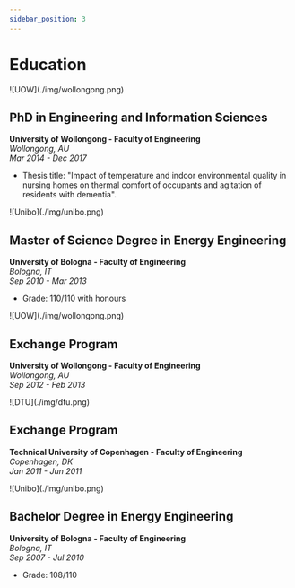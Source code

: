 ```yaml
---
sidebar_position: 3
---
```


# Education

<div class="img-center" style={{width: 200}} > ![UOW](./img/wollongong.png)</div>

## PhD in Engineering and Information Sciences
**University of Wollongong - Faculty of Engineering**  
_Wollongong, AU_  
_Mar 2014 - Dec 2017_

- Thesis title: "Impact of temperature and indoor environmental quality in nursing homes on thermal comfort of occupants and agitation of residents with dementia".

<div class="img-center" style={{width: 200}} > ![Unibo](./img/unibo.png)</div>

## Master of Science Degree in Energy Engineering
**University of Bologna - Faculty of Engineering**  
_Bologna, IT_  
_Sep 2010 - Mar 2013_

- Grade: 110/110 with honours

<div class="img-center" style={{width: 200}} > ![UOW](./img/wollongong.png)</div>

## Exchange Program
**University of Wollongong - Faculty of Engineering**  
_Wollongong, AU_  
_Sep 2012 - Feb 2013_

<div class="img-center" style={{width: 200}} > ![DTU](./img/dtu.png)</div>

## Exchange Program
**Technical University of Copenhagen - Faculty of Engineering**  
_Copenhagen, DK_  
_Jan 2011 - Jun 2011_

<div class="img-center" style={{width: 200}} > ![Unibo](./img/unibo.png)</div>

## Bachelor Degree in Energy Engineering
**University of Bologna - Faculty of Engineering**  
_Bologna, IT_  
_Sep 2007 - Jul 2010_

- Grade: 108/110
